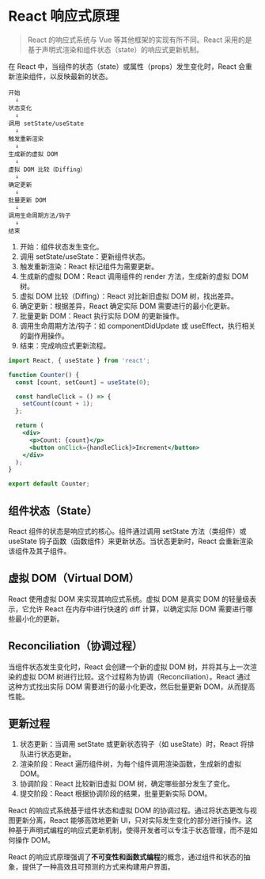 # React 响应式原理

> React 的响应式系统与 Vue 等其他框架的实现有所不同。React 采用的是基于声明式渲染和组件状态（state）的响应式更新机制。

在 React 中，当组件的状态（state）或属性（props）发生变化时，React 会重新渲染组件，以反映最新的状态。

```
开始
  ↓
状态变化
  ↓
调用 setState/useState
  ↓
触发重新渲染
  ↓
生成新的虚拟 DOM
  ↓
虚拟 DOM 比较（Diffing）
  ↓
确定更新
  ↓
批量更新 DOM
  ↓
调用生命周期方法/钩子
  ↓
结束

```

1. 开始：组件状态发生变化。
2. 调用 setState/useState：更新组件状态。
3. 触发重新渲染：React 标记组件为需要更新。
4. 生成新的虚拟 DOM：React 调用组件的 render 方法，生成新的虚拟 DOM 树。
5. 虚拟 DOM 比较（Diffing）：React 对比新旧虚拟 DOM 树，找出差异。
6. 确定更新：根据差异，React 确定实际 DOM 需要进行的最小化更新。
7. 批量更新 DOM：React 执行实际 DOM 的更新操作。
8. 调用生命周期方法/钩子：如 componentDidUpdate 或 useEffect，执行相关的副作用操作。
9. 结束：完成响应式更新流程。

```jsx
import React, { useState } from 'react';

function Counter() {
  const [count, setCount] = useState(0);

  const handleClick = () => {
    setCount(count + 1);
  };

  return (
    <div>
      <p>Count: {count}</p>
      <button onClick={handleClick}>Increment</button>
    </div>
  );
}

export default Counter;
```


## 组件状态（State）

React 组件的状态是响应式的核心。组件通过调用 setState 方法（类组件）或 useState 钩子函数（函数组件）来更新状态。当状态更新时，React 会重新渲染该组件及其子组件。

## 虚拟 DOM（Virtual DOM）

React 使用虚拟 DOM 来实现其响应式系统。虚拟 DOM 是真实 DOM 的轻量级表示，它允许 React 在内存中进行快速的 diff 计算，以确定实际 DOM 需要进行哪些最小化的更新。

## Reconciliation（协调过程）

当组件状态发生变化时，React 会创建一个新的虚拟 DOM 树，并将其与上一次渲染的虚拟 DOM 树进行比较。这个过程称为协调（Reconciliation）。React 通过这种方式找出实际 DOM 需要进行的最小化更改，然后批量更新 DOM，从而提高性能。

## 更新过程

1. 状态更新：当调用 setState 或更新状态钩子（如 useState）时，React 将排队进行状态更新。
2. 渲染阶段：React 遍历组件树，为每个组件调用渲染函数，生成新的虚拟 DOM。
3. 协调阶段：React 比较新旧虚拟 DOM 树，确定哪些部分发生了变化。
4. 提交阶段：React 根据协调阶段的结果，批量更新实际 DOM。


React 的响应式系统基于组件状态和虚拟 DOM 的协调过程。通过将状态更改与视图更新分离，React 能够高效地更新 UI，只对实际发生变化的部分进行操作。这种基于声明式编程的响应式更新机制，使得开发者可以专注于状态管理，而不是如何操作 DOM。

React 的响应式原理强调了**不可变性和函数式编程**的概念，通过组件和状态的抽象，提供了一种高效且可预测的方式来构建用户界面。

